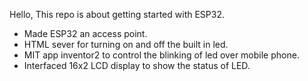 Hello,
This repo is about getting started with ESP32.
* Made ESP32 an access point.
* HTML sever for turning on and off the built in led.
* MIT app inventor2 to control the blinking of led over mobile phone.
* Interfaced 16x2 LCD display to show the status of LED.
